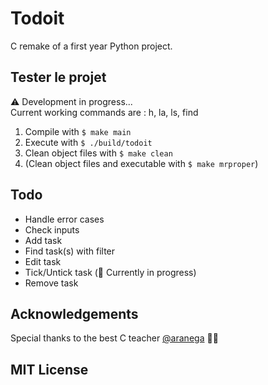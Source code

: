 # Todoit

C remake of a first year Python project.

## Tester le projet

⚠️ Development in progress...  
Current working commands are : h, la, ls, find  

1. Compile with `$ make main`
2. Execute with `$ ./build/todoit`
3. Clean object files with `$ make clean`
4. (Clean object files and executable with `$ make mrproper`)

## Todo

* Handle error cases
* Check inputs
* Add task
* Find task(s) with filter
* Edit task
* Tick/Untick task (🚧 Currently in progress)
* Remove task

## Acknowledgements

Special thanks to the best C teacher [@aranega](https://github.com/aranega) 🧞‍♂️

## MIT License
